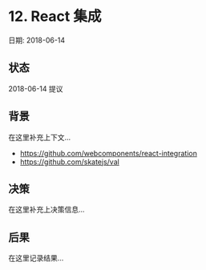 # 12. React 集成

日期: 2018-06-14

## 状态

2018-06-14 提议

## 背景

在这里补充上下文...

 - https://github.com/webcomponents/react-integration
 - https://github.com/skatejs/val

## 决策

在这里补充上决策信息...

## 后果

在这里记录结果...

